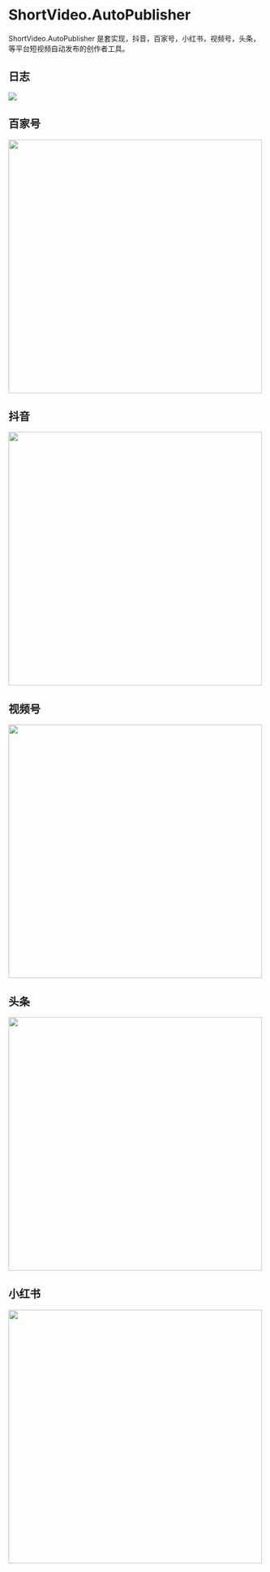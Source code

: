 # ShortVideo.AutoPublisher

ShortVideo.AutoPublisher 是套实现，抖音，百家号，小红书，视频号，头条，等平台短视频自动发布的创作者工具。

## 日志

<img src="Console.png" />

## 百家号

<img src="Baijiahao.png" width="500px"/>

## 抖音

<img src="Douyin.png" width="500px"/>

## 视频号

<img src="Shipinhao.png" width="500px"/>

## 头条

<img src="Toutiao.png" width="500px"/>

## 小红书

<img src="XiaoHongShu.png" width="500px"/>
